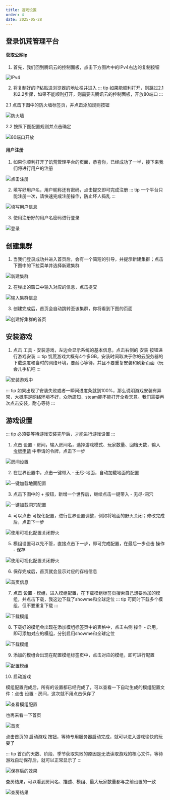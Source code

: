 ```yaml
---
title: 游戏设置
order: 4
date: 2025-05-28
---
```


## 登录饥荒管理平台
#### 获取公网ip
1. 首先，我们回到腾讯云的控制面板，点击下方图片中的IPv4右边的复制按钮

![IPv4](./assets/setting/ipv4.png)

2. 将复制好的IP粘贴进浏览器的地址栏并进入
::: tip
   如果能顺利打开，则跳过2.1和2.2步骤，如果不能顺利打开，则需要去腾讯云的控制面板，开放80端口
:::

2.1 点击下图中的防火墙标签页，并点击添加规则按钮

![防火墙](./assets/setting/firewall.png)

2.2 按照下图配置规则并点击确定

![80端口开放](./assets/setting/port-80.png)

#### 用户注册
1. 如果你顺利打开了饥荒管理平台的页面，恭喜你，已经成功了一半，接下来我们将进行用户的注册

![点击注册](./assets/setting/registy-button.png)

2. 填写好用户名，用户昵称还有密码，点击提交即可完成注册
::: tip
   一个平台只能注册一次，请快速完成注册操作，防止坏人捣乱
:::

![填写用户信息](./assets/setting/user-info.png)

3. 使用注册好的用户名密码进行登录

![登录](./assets/setting/login.png)

## 创建集群
1. 当我们登录成功并进入首页后，会有一个简短的引导，并提示新建集群；点击下图中的下拉菜单并选择新建集群

![新建集群](./assets/setting/create-cluster.png)

2. 在弹出的窗口中输入对应的信息，点击提交

![输入集群信息](./assets/setting/cluster-info.png)

3. 创建完成后，首页会自动跳转至该集群，你将看到下图的页面

![创建好集群的首页](./assets/setting/no-world.png)

## 安装游戏
1. 点击 工具 - 安装游戏，左边会显示系统的基本信息，点击右侧的 安装 按钮进行游戏安装
::: tip
饥荒游戏大概有4个多GB，安装时间取决于你的云服务器的下载速度和当时的网络环境，要耐心等待，并且不要重复安装和刷新页面（玩会儿手机吧
:::

![安装游戏中](./assets/setting/install-game.png)

::: tip
如果出现了安装失败或者一瞬间进度条就到100%，那么说明游戏安装有异常，大概率是网络环境不好，众所周知，steam能不能打开全看天意。我们需要再次点击安装，耐心等待
:::

## 游戏设置
::: tip
必须要等待游戏安装完毕后，才能进行游戏设置
:::

1. 点击 设置 - 房间，输入房间名，选择游戏模式、玩家数量、回档天数，输入 [令牌申请](./token.md) 中申请的令牌，点击下一步

![房间设置](./assets/setting/room-1.png)

2. 在世界设置中，点击一键带入 - 无尽-地面，自动加载地面的配置

![一键加载地面配置](./assets/setting/room-2-world-ground.png)

3. 点击下图中的 + 按钮，新增一个世界后，继续点击一键带入 - 无尽-洞穴

![一键加载洞穴配置](./assets/setting/room-2-world-cave.png)

4. 可以点击 可视化配置，进行世界设置调整，例如将地面的野火关闭；修改完成后，点击下一步

![使用可视化配置关闭野火](./assets/setting/room-2-world-fire.png)

5. 模组设置可以先不管，直接点击下一步，即可完成配置，在最后一步点击 操作 - 保存

![使用可视化配置关闭野火](./assets/setting/room-4-save.png)

6. 保存完成后，首页就会显示对应的存档信息

![首页信息](./assets/setting/home-hasWorld.png)

7. 点击 设置 - 模组，进入模组配置，在下载模组标签页搜索自己想要添加的模组，并点击下载，我这边下载了showme和全球定位
::: tip
可同时下载多个模组，但不要重复下载
:::

![下载模组](./assets/setting/mod-1.png)

8. 下载好的模组会出现在添加模组标签页中的表格中，点击右侧 操作 - 启用，即可添加对应的模组，分别启用showme和全球定位

![下载模组](./assets/setting/mod-enable.png)

9. 添加的模组会出现在配置模组标签页中，点击对应的模组，即可进行配置

![配置模组](./assets/setting/mod-setting.png)

10. 启动游戏  

模组配置完成后，所有的设置都已经完成了，可以查看一下自动生成的模组配置文件：点击 设置 - 房间，这次就不用点击保存了

![查看模组配置](./assets/setting/mod-setting-check.png)

也再来看一下首页

![首页](./assets/setting/home-mod.png)

点击首页的 启动游戏 按钮，等待专用服务器启动完成，就可以进入游戏愉快的玩耍了

::: tip
首页的天数、阶段、季节获取失败的原因是无法读取游戏的核心文件，等待游戏自动保存后，就可以正常显示了
:::

![保存后的效果](./assets/setting/home-finish.png)

查房结果，可以看到房间名、描述、模组、最大玩家数量都与之前设置的一致

![查房结果](./assets/setting/lobby.png)
